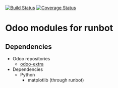 [![Build Status](https://travis-ci.org/OCA/runbot-addons.svg?branch=10.0)](https://travis-ci.org/OCA/runbot-addons)
[![Coverage Status](https://coveralls.io/repos/OCA/runbot-addons/badge.svg?branch=10.0&service=github)](https://coveralls.io/github/OCA/runbot-addons?branch=10.0)

Odoo modules for runbot
========================

Dependencies
------------
* Odoo repositories
     * [odoo-extra](https://github.com/odoo/odoo-extra)
* Dependencies
     * Python
         * matplotlib (through runbot)

[//]: # (addons)
[//]: # (end addons)
